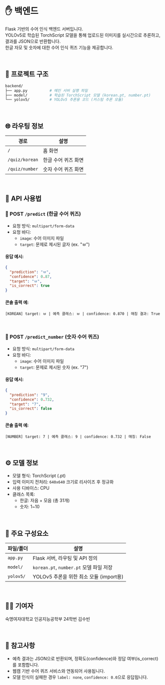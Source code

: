 # ✋ 백엔드

Flask 기반의 수어 인식 백엔드 서버입니다.  
YOLOv5로 학습된 TorchScript 모델을 통해 업로드된 이미지를 실시간으로 추론하고, 결과를 JSON으로 반환합니다.  
한글 자모 및 숫자에 대한 수어 인식 퀴즈 기능을 제공합니다.


<br>


## 📂 프로젝트 구조

```bash
backend/
├── app.py          # 메인 서버 실행 파일
├── model/          # 학습된 TorchScript 모델 (korean.pt, number.pt)
└── yolov5/         # YOLOv5 추론용 코드 (커스텀 추론 모듈)
```


<br>


## 🌐 라우팅 정보

| 경로 | 설명 |
|------|------|
| `/` | 홈 화면 |
| `/quiz/korean` | 한글 수어 퀴즈 화면 |
| `/quiz/number` | 숫자 수어 퀴즈 화면 |


<br>


## 🧠 API 사용법

### 📍 POST `/predict` (한글 수어 퀴즈)

- 요청 방식: `multipart/form-data`
- 요청 바디:
  - `image`: 수어 이미지 파일
  - `target`: 문제로 제시된 글자 (ex. "ㅂ")

#### 응답 예시:
```json
{
  "prediction": "ㅂ",
  "confidence": 0.87,
  "target": "ㅂ",
  "is_correct": true
}
```

#### 콘솔 출력 예:
```
[KOREAN] target: ㅂ | 예측 클래스: ㅂ | confidence: 0.870 | 매칭 결과: True
```


<br>


### 📍 POST `/predict_number` (숫자 수어 퀴즈)

- 요청 방식: `multipart/form-data`
- 요청 바디:
  - `image`: 수어 이미지 파일
  - `target`: 문제로 제시된 숫자 (ex. "7")

#### 응답 예시:
```json
{
  "prediction": "9",
  "confidence": 0.732,
  "target": "7",
  "is_correct": false
}
```

#### 콘솔 출력 예:
```
[NUMBER] target: 7 | 예측 클래스: 9 | confidence: 0.732 | 매칭: False
```


<br>


## ⚙️ 모델 정보

- 모델 형식: TorchScript (.pt)
- 입력 이미지 전처리: `640x640` 크기로 리사이즈 후 정규화
- 사용 디바이스: CPU
- 클래스 목록:
  - 한글: 자음 + 모음 (총 31개)
  - 숫자: 1~10


<br>


## 🔧 주요 구성요소

| 파일/폴더   | 설명 |
|-------------|------|
| `app.py`    | Flask 서버, 라우팅 및 API 정의 |
| `model/`    | `korean.pt`, `number.pt` 모델 파일 저장 |
| `yolov5/`   | YOLOv5 추론을 위한 최소 모듈 (import용) |


<br>


## 👩‍💻 기여자

숙명여자대학교 인공지능공학부 24학번 김수빈

<br>

## 📌 참고사항

- 예측 결과는 JSON으로 반환되며, 정확도(confidence)와 정답 여부(is_correct)를 포함합니다.
- 웹캠 기반 수어 퀴즈 서비스와 연동되어 사용됩니다.
- 모델 인식이 실패한 경우 `label: none`, `confidence: 0.0`으로 응답됩니다.
